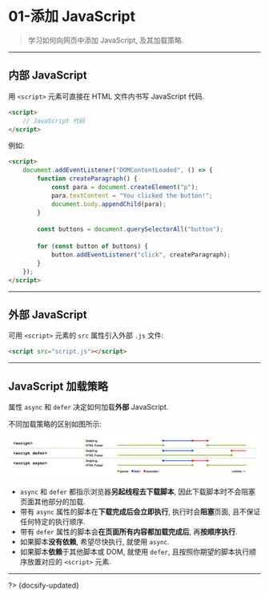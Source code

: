 # 01-添加 JavaScript

> 学习如何向网页中添加 JavaScript, 及其加载策略.

---

## 内部 JavaScript

用 `<script>` 元素可直接在 HTML 文件内书写 JavaScript 代码.

```html
<script>
    // JavaScript 代码
</script>
```

例如:

```html
<script>
    document.addEventListener("DOMContentLoaded", () => {
        function createParagraph() {
            const para = document.createElement("p");
            para.textContent = "You clicked the button!";
            document.body.appendChild(para);
        }

        const buttons = document.querySelectorAll("button");

        for (const button of buttons) {
            button.addEventListener("click", createParagraph);
        }
    });
</script>
```

---

## 外部 JavaScript

可用 `<script>` 元素的 `src` 属性引入外部 `.js` 文件:

```html
<script src="script.js"></script>
```

---

## JavaScript 加载策略

属性 `async` 和 `defer` 决定如何加载**外部** JavaScript.

不同加载策略的区别如图所示:

![](../_assets/_images/async-defer.jpg ':size=1000')

- `async` 和 `defer` 都指示浏览器**另起线程去下载脚本**, 因此下载脚本时不会阻塞页面其他部分的加载.
- 带有 `async` 属性的脚本在**下载完成后会立即执行**, 执行时会**阻塞**页面, 且不保证任何特定的执行顺序.
- 带有 `defer` 属性的脚本会**在页面所有内容都加载完成后**, 再**按顺序执行**.
- 如果脚本**没有依赖**, 希望尽快执行, 就使用 `async`.
- 如果脚本**依赖**于其他脚本或 DOM, 就使用 `defer`, 且按照你期望的脚本执行顺序放置对应的 `<script>` 元素.



---

?> {docsify-updated}